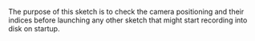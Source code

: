 The purpose of this sketch is to check the camera positioning and their indices before launching any other sketch that might start recording into disk on startup.